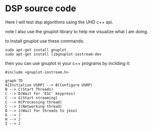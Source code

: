 # DSP source code

Here I will test dsp algorithms using the UHD c++ api. 

note I also use the gnuplot library to help me visualize what I am doing. 

to install gnuplot use these commands:

```
sudo apt-get install gnuplot
sudo apt-get install libgnuplot-iostream-dev
```
 then you can use gnuplot in your c++ programs by incliding it:
 ```
 #include <gnuplot-iostream.h>
 ```

```mermaid
graph TD
A[Initialize USRP] --> B(Configure USRP)
B --> C(Start Threads)
C --> D(Wait for 'ESC' keypress)
C --> G(Start streaming)
C --> H(Processing thread)
C --> I(Networking thread)
D --> J(Wait for threads to join)
G --> J
H --> J
I --> J
```

